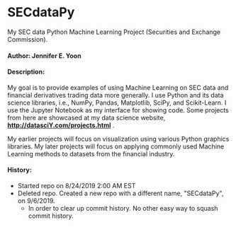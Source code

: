 # SECdataPy  
My SEC data Python Machine Learning Project (Securities and Exchange Commission).    

#### Author: Jennifer E. Yoon  

#### Description:  

My goal is to provide examples of using Machine Learning on SEC data and financial derivatives trading data more generally.  I use Python and its data science libraries, i.e., NumPy, Pandas, Matplotlib, SciPy, and Scikit-Learn.  I use the Jupyter Notebook as my interface for showing code.  Some projects from here are showcased at my data science website, **http://datasciY.com/projects.html** .

My earlier projects will focus on visualization using various Python graphics libraries.  My later projects will focus on applying commonly used Machine Learning methods to datasets from the financial industry.  

#### History:  

 * Started repo on 8/24/2019 2:00 AM EST  
 * Deleted repo.  Created a new repo with a different name, "SECdataPy", on 9/6/2019.
   - In order to clear up commit history.  No other easy way to squash commit history.  
